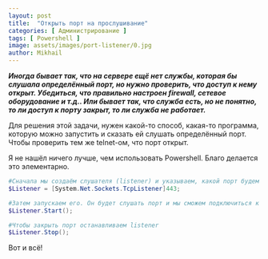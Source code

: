 ```yaml
---
layout: post
title:  "Открыть порт на прослушивание"
categories: [ Администрирование ]
tags: [ Powershell ]
image: assets/images/port-listener/0.jpg
author: Mikhail
---
```


***Иногда бывает так, что на сервере ещё нет службы, которая бы слушала определённый порт, но нужно проверить, что доступ к нему открыт. Убедиться, что правильно настроен firewall, сетевое оборудование и т.д.. Или бывает так, что служба есть, но не понятно, то ли доступ к порту закрыт, то ли служба не работает.***

Для решения этой задачи, нужен какой-то способ, какая-то программа, которую можно запустить и сказать ей слушать определённый порт. Чтобы проверить тем же telnet-ом, что порт открыт.

Я не нашёл ничего лучше, чем использовать Powershell. Благо делается это элементарно.

```powershell
#Сначала мы создаём слушателя (listener) и указываем, какой порт будем слушать. В данном случае мы указали 443-й порт.
$Listener = [System.Net.Sockets.TcpListener]443;

#Затем запускаем его. Он будет слушать порт и мы сможем подключиться к нему через telnet.
$Listener.Start();

#Чтобы закрыть порт останавливаем listener
$Listener.Stop();
```

Вот и всё!